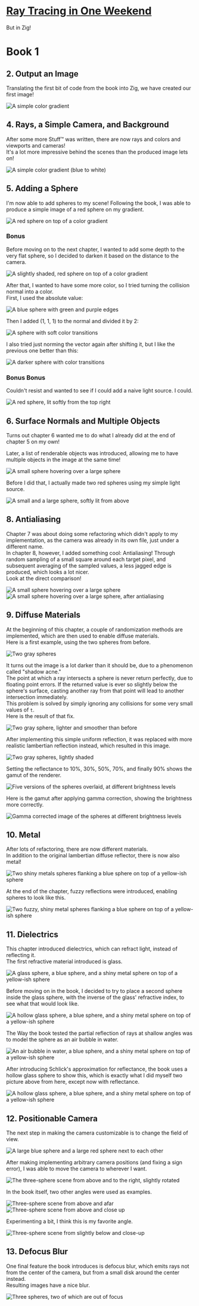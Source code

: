 # [Ray Tracing in One Weekend](https://raytracing.github.io/)
But in Zig!

# Book 1
## 2. Output an Image
Translating the first bit of code from the book into Zig, we have created
our first image!  

![A simple color gradient](samples/pngs/first_image.png )  

## 4. Rays, a Simple Camera, and Background
After some more Stuff™ was written, there are now rays and colors and
viewports and cameras!  
It's a lot more impressive behind the scenes than the produced image
lets on!  

![A simple color gradient (blue to white)](samples/pngs/white_blue_gradient.png)  

## 5. Adding a Sphere
I'm now able to add spheres to my scene! Following the book, I was able to
produce a simple image of a red sphere on my gradient.  

![A red sphere on top of a color gradient](samples/pngs/first_red_sphere.png)  

### Bonus
Before moving on to the next chapter, I wanted to add some depth to the very
flat sphere, so I decided to darken it based on the distance to the camera.  

![A slightly shaded, red sphere on top of a color gradient](samples/pngs/red_sphere_darken_experiment.png)  

After that, I wanted to have some more color, so I tried turning the
collision normal into a color.  
First, I used the absolute value:  

![A blue sphere with green and purple edges](samples/pngs/sphere_normal_abs_color.png)  

Then I added (1, 1, 1) to the normal and divided it by 2:  

![A sphere with soft color transitions](samples/pngs/sphere_normal_shifted_color.png)  

I also tried just norming the vector again after shifting it, but I like
the previous one better than this:  

![A darker sphere with color transitions](samples/pngs/sphere_normal_shifted_normal_color.png)  

### Bonus Bonus
Couldn't resist and wanted to see if I could add a naive light source. I could.  

![A red sphere, lit softly from the top right](samples/pngs/red_lit_sphere.png)  

## 6. Surface Normals and Multiple Objects
Turns out chapter 6 wanted me to do what I already did at the end of
chapter 5 on my own!  

Later, a list of renderable objects was introduced, allowing me to have
multiple objects in the image at the same time!  

![A small sphere hovering over a large sphere](samples/pngs/multiple_spheres.png)  

Before I did that, I actually made two red spheres using my simple light
source.  

![A small and a large sphere, softly lit from above](samples/pngs/two_shaded_red_spheres.png)  

## 8. Antialiasing
Chapter 7 was about doing some refactoring which didn't apply to my
implementation, as the camera was already in its own file, just under a
different name.  
In chapter 8, however, I added something cool: Antialiasing! Through
random sampling of a small square around each target pixel, and
subsequent averaging of the sampled values, a less jagged edge is
produced, which looks a lot nicer.  
Look at the direct comparison!  

![A small sphere hovering over a large sphere](samples/pngs/multiple_spheres.png)
![A small sphere hovering over a large sphere, after antialiasing](samples/pngs/first_aa.png)  

## 9. Diffuse Materials
At the beginning of this chapter, a couple of randomization methods are
implemented, which are then used to enable diffuse materials.  
Here is a first example, using the two spheres from before.  

![Two gray spheres](samples/pngs/first_diffuse.png)  

It turns out the image is a lot darker than it should be, due to a
phenomenon called "shadow acne."  
The point at which a ray intersects a sphere is never return perfectly,
due to floating point errors. If the returned value is ever so slightly
below the sphere's surface, casting another ray from that point will lead
to another intersection immediately.  
This problem is solved by simply ignoring any collisions for some very
small values of `t`.  
Here is the result of that fix.  

![Two gray sphere, lighter and smoother than before](samples/pngs/fix_acne.png)  

After implementing this simple uniform reflection, it was replaced with
more realistic lambertian reflection instead, which resulted in this
image.  

![Two gray spheres, lightly shaded](samples/pngs/first_lambertian.png)  

Setting the reflectance to 10%, 30%, 50%, 70%, and finally 90% shows the
gamut of the renderer.  

![Five versions of the spheres overlaid, at different brightness levels](samples/pngs/original_gamut.png)  

Here is the gamut after applying gamma correction, showing the brightness
more correctly.  

![Gamma corrected image of the spheres at different brightness levels](samples/pngs/corrected_gamut.png)  

## 10. Metal
After lots of refactoring, there are now different materials.  
In addition to the original lambertian diffuse reflector, there is now
also metal!  

![Two shiny metals spheres flanking a blue sphere on top of a yellow-ish sphere](samples/pngs/materials.png)  

At the end of the chapter, fuzzy reflections were introduced, enabling
spheres to look like this.  

![Two fuzzy, shiny metal spheres flanking a blue sphere on top of a yellow-ish sphere](samples/pngs/fuzzy_reflection.png)  

## 11. Dielectrics
This chapter introduced dielectrics, which can refract light, instead of
reflecting it.  
The first refractive material introduced is glass.  

![A glass sphere, a blue sphere, and a shiny metal sphere on top of a yellow-ish sphere](samples/pngs/first_glass.png)  

Before moving on in the book, I decided to try to place a second sphere
inside the glass sphere, with the inverse of the glass' refractive index,
to see what that would look like.  

![A hollow glass sphere, a blue sphere, and a shiny metal sphere on top of a yellow-ish sphere](samples/pngs/experimental_hollow_glass.png)  

The Way the book tested the partial reflection of rays at shallow angles
was to model the sphere as an air bubble in water.  

![An air bubble in water, a blue sphere, and a shiny metal sphere on top of a yellow-ish sphere](samples/pngs/air_bubble.png)  

After introducing Schlick's approximation for reflectance, the book uses
a hollow glass sphere to show this, which is exactly what I did myself
two picture above from here, except now with reflectance.  

![A hollow glass sphere, a blue sphere, and a shiny metal sphere on top of a yellow-ish sphere](samples/pngs/schlick_approx.png)  

## 12. Positionable Camera
The next step in making the camera customizable is to change the field
of view.  

![A large blue sphere and a large red sphere next to each other](samples/pngs/fov.png)  

After making implementing arbitrary camera positions (and fixing a sign
error), I was able to move the camera to wherever I want.  

![The three-sphere scene from above and to the right, slightly rotated](samples/pngs/own_angle.png)  

In the book itself, two other angles were used as examples.  

![Three-sphere scene from above and afar](samples/pngs/custom_angle_1.png)
![Three-sphere scene from above and close up](samples/pngs/custom_angle_2.png)  

Experimenting a bit, I think this is my favorite angle.  

![Three-sphere scene from slightly below and close-up](samples/pngs/coolest_angle.png)  

## 13. Defocus Blur
One final feature the book introduces is defocus blur, which emits rays
not from the center of the camera, but from a small disk around the
center instead.  
Resulting images have a nice blur.  

![Three spheres, two of which are out of focus](samples/pngs/defocus_blur.png)  
